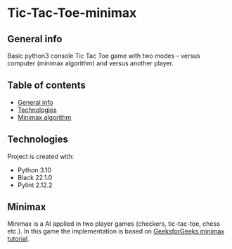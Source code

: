 # Tic-Tac-Toe-minimax

## General info
Basic python3 console Tic Tac Toe game with two modes - versus computer (minimax algorithm) and versus another player.

## Table of contents
* [General info](#general-info)
* [Technologies](#technologies)
* [Minimax algorithm](#minimax)

## Technologies
Project is created with:
* Python 3.10
* Black 22.1.0
* Pylint 2.12.2

## Minimax
Minimax is a AI applied in two player games (checkers, tic-tac-toe, chess etc.). In this game the implementation is based on [GeeksforGeeks minimax tutorial](https://www.geeksforgeeks.org/minimax-algorithm-in-game-theory-set-3-tic-tac-toe-ai-finding-optimal-move/).